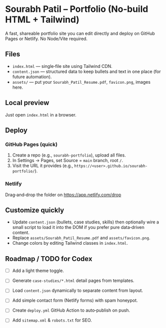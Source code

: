 # Sourabh Patil – Portfolio (No‑build HTML + Tailwind)

A fast, shareable portfolio site you can edit directly and deploy on GitHub Pages or Netlify. No Node/Vite required.

## Files
- `index.html` — single‑file site using Tailwind CDN.
- `content.json` — structured data to keep bullets and text in one place (for future automation).
- `assets/` — put your `Sourabh_Patil_Resume.pdf`, `favicon.png`, images here.

## Local preview
Just open `index.html` in a browser.

## Deploy
### GitHub Pages (quick)
1. Create a repo (e.g., `sourabh-portfolio`), upload all files.
2. In Settings → Pages, set Source = `main` branch, root `/`.
3. Visit the URL it provides (e.g., `https://<user>.github.io/sourabh-portfolio/`).

### Netlify
Drag‑and‑drop the folder on https://app.netlify.com/drop

## Customize quickly
- Update `content.json` (bullets, case studies, skills) then optionally wire a small script to load it into the DOM if you prefer pure data‑driven content.
- Replace `assets/Sourabh_Patil_Resume.pdf` and `assets/favicon.png`.
- Change colors by editing Tailwind classes in `index.html`.

## Roadmap / TODO for Codex
- [ ] Add a light theme toggle.
- [ ] Generate `case-studies/*.html` detail pages from templates.
- [ ] Load `content.json` dynamically to separate content from layout.
- [ ] Add simple contact form (Netlify forms) with spam honeypot.
- [ ] Create `deploy.yml` GitHub Action to auto‑publish on push.
- [ ] Add `sitemap.xml` & `robots.txt` for SEO.

